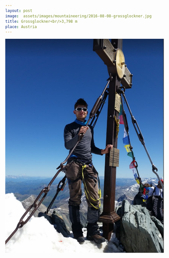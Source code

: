```yaml
---
layout: post
image:  assets/images/mountaineering/2016-08-08-grossglockner.jpg
title: Grossglockner<br/>3,798 m
place: Austria
---
```


![Me](/assets/images/mountaineering/2016-08-08-grossglockner-me.jpg)

